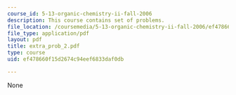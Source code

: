```yaml
---
course_id: 5-13-organic-chemistry-ii-fall-2006
description: This course contains set of problems.
file_location: /coursemedia/5-13-organic-chemistry-ii-fall-2006/ef478660f15d2674c94eef6833daf0db_extra_prob_2.pdf
file_type: application/pdf
layout: pdf
title: extra_prob_2.pdf
type: course
uid: ef478660f15d2674c94eef6833daf0db

---
```

None
